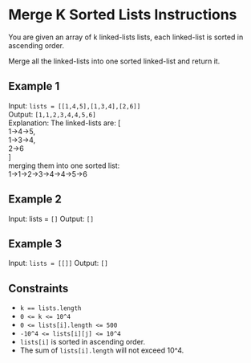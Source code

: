 # Merge K Sorted Lists Instructions

You are given an array of k linked-lists lists, each linked-list is sorted in ascending order.

Merge all the linked-lists into one sorted linked-list and return it.

## Example 1

Input: `lists = [[1,4,5],[1,3,4],[2,6]]`  
Output: `[1,1,2,3,4,4,5,6]`  
Explanation: The linked-lists are:
[  
  1->4->5,  
  1->3->4,  
  2->6  
]  
merging them into one sorted list:  
1->1->2->3->4->4->5->6

## Example 2

Input: lists = `[]`
Output: `[]`

## Example 3

Input: `lists = [[]]`
Output: `[]`

## Constraints

- `k == lists.length`
- `0 <= k <= 10^4`
- `0 <= lists[i].length <= 500`
- `-10^4 <= lists[i][j] <= 10^4`
- `lists[i]` is sorted in ascending order.
- The sum of `lists[i].length` will not exceed 10^4.
